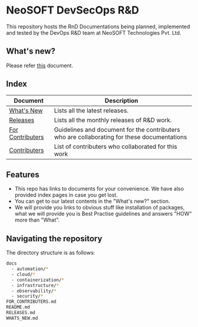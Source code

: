# NeoSOFT DevSecOps R&D

This repository hosts the RnD Documentations being planned, implemented and tested by the DevOps R&D team at NeoSOFT Technologies Pvt. Ltd.

## What's new?
Please refer [this](./WHATS_NEW.md) document.

## Index

| Document | Description |
| --- | --- |
| [What's New](./WHATS_NEW.md) | Lists all the latest releases. |
| [Releases](RELEASES.md) | Lists all the monthly releases of R&D work. |
| [For Contributers](FOR_CONTRIBUTERS.md) | Guidelines and document for the contributers who are collaborating for these documentations |
| [Contributers](CONTRIBUTERS.md) | List of contributers who collaborated for this work |

## Features

- This repo has links to documents for your convenience. We have also provided index pages in case you get lost.
- You can get to our latest contents in the "What's new?" section.
- We will provide you links to obvious stuff like installation of packages, what we will provide you is Best Practise guidelines and answers "HOW" more than "What".

## Navigating the repository

The directory structure is as follows:

```bash
docs
  - automation/*
  - cloud/*
  - containerization/*
  - infrastructure/*
  - observability/*
  - security/*
FOR_CONTRIBUTERS.md
README.md
RELEASES.md
WHATS_NEW.md
```

